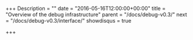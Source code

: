 +++
Description = ""
date = "2016-05-16T12:00:00+00:00"
title = "Overview of the debug infrastructure"
parent = "/docs/debug-v0.3/"
next = "/docs/debug-v0.3/interface/"
showdisqus = true

+++


